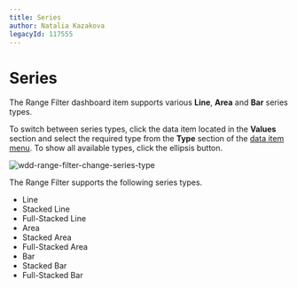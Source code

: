 ```yaml
---
title: Series
author: Natalia Kazakova
legacyId: 117555
---
```

# Series
The Range Filter dashboard item supports various **Line**, **Area** and **Bar** series types.

To switch between series types, click the data item located in the **Values** section and select the required type from the **Type** section of the [data item menu](../../ui-elements/data-item-menu.md). To show all available types, click the ellipsis button.

![wdd-range-filter-change-series-type](../../../../images/img125356.png)

The Range Filter supports the following series types.
* Line
* Stacked Line
* Full-Stacked Line
* Area
* Stacked Area
* Full-Stacked Area
* Bar
* Stacked Bar
* Full-Stacked Bar